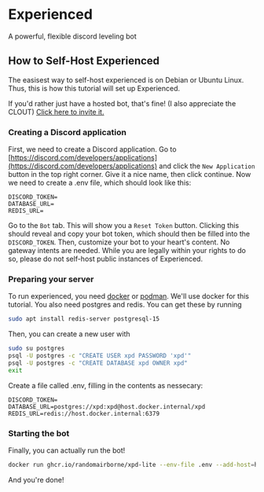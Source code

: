# Experienced

A powerful, flexible discord leveling bot

## How to Self-Host Experienced

The easisest way to self-host experienced is on Debian or Ubuntu Linux. Thus, this is how this tutorial will set up Experienced.

If you'd rather just have a hosted bot, that's fine! (I also appreciate the CLOUT) [Click here to invite it.](https://discord.com/api/oauth2/authorize?client_id=1035970092284002384&permissions=0&scope=bot%20applications.commands)

### Creating a Discord application

First, we need to create a Discord application. Go to [https://discord.com/developers/applications](https://discord.com/developers/applications) and click the `New Application` button in the top right corner.
Give it a nice name, then click continue. Now we need to create a .env file, which should look like this:

```dotenv
DISCORD_TOKEN=
DATABASE_URL=
REDIS_URL=
```

Go to the `Bot` tab. This will show you a `Reset Token` button. Clicking this should reveal and copy your bot token,
which should then be filled into the `DISCORD_TOKEN`. Then, customize your bot to your heart's content. No gateway intents are needed. While you are legally within your rights to do so, please do not self-host public instances of Experienced.

### Preparing your server

To run experienced, you need [docker](https://docs.docker.com/engine/install/) or [podman](https://podman.io/docs/installation). We'll use docker for this tutorial.
You also need postgres and redis. You can get these by running

```bash
sudo apt install redis-server postgresql-15
```

Then, you can create a new user with

```bash
sudo su postgres
psql -U postgres -c "CREATE USER xpd PASSWORD 'xpd'"
psql -U postgres -c "CREATE DATABASE xpd OWNER xpd"
exit
```

Create a file called .env, filling in the contents as nessecary:

```dotenv
DISCORD_TOKEN=
DATABASE_URL=postgres://xpd:xpd@host.docker.internal/xpd
REDIS_URL=redis://host.docker.internal:6379
```

### Starting the bot

Finally, you can actually run the bot!

```bash
docker run ghcr.io/randomairborne/xpd-lite --env-file .env --add-host=host.docker.internal:host-gateway --detach
```

And you're done!
